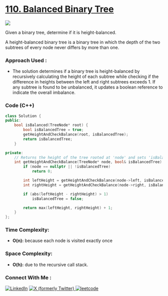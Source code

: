 # [110. Balanced Binary Tree](https://leetcode.com/problems/balanced-binary-tree/)

![](https://badgen.net/badge/Level/Easy/green)

Given a binary tree, determine if it is 
height-balanced.

A height-balanced binary tree is a binary tree in which the depth of the two subtrees of every node never differs by more than one.
### Approach Used :

-   The solution determines if a binary tree is height-balanced by recursively calculating the height of each subtree while checking if the difference in heights between the left and right subtrees exceeds 1. If any subtree is found to be unbalanced, it updates a boolean reference to indicate the overall imbalance.

### Code (C++)

```cpp
class Solution {
public:
    bool isBalanced(TreeNode* root) {
        bool isBalancedTree = true;
        getHeightAndCheckBalance(root, isBalancedTree);
        return isBalancedTree;
    }

private:
    // Returns the height of the tree rooted at 'node' and sets 'isBalancedTree' to false if the tree is unbalanced.
    int getHeightAndCheckBalance(TreeNode* node, bool& isBalancedTree) {
        if (node == nullptr || !isBalancedTree)
            return 0;

        int leftHeight = getHeightAndCheckBalance(node->left, isBalancedTree);
        int rightHeight = getHeightAndCheckBalance(node->right, isBalancedTree);

        if (abs(leftHeight - rightHeight) > 1)
            isBalancedTree = false;

        return max(leftHeight, rightHeight) + 1;
    }
};
```

### Time Complexity:
- **O(n):**  because each node is visited exactly once

### Space Complexity:
- **O(h):** due to the recursive call stack. 

### Connect With Me : 

<a href="https://www.linkedin.com/in/shivam-ray-b4306524a/" target="_blank"><img src="https://img.shields.io/badge/LinkedIn-0077B5?style=for-the-badge&logo=linkedin&logoColor=white" alt="LinkedIn"></a>
<a href="https://x.com/rai_shivam11/" target="_blank"><img src="https://img.shields.io/badge/Twitter-1DA1F2?style=for-the-badge&logo=twitter&logoColor=white" alt="X (formerly Twitter)">
</a>
<a href="https://leetcode.com/u/shrunited0702/" target="_blank"><img src="https://img.shields.io/badge/LeetCode-000000?style=for-the-badge&logo=LeetCode&logoColor=#d16c06" alt="leetcode">
</a>